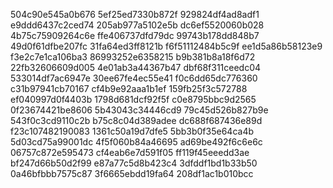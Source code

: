 504c90e545a0b676
5ef25ed7330b872f
929824df4ad8adf1
e9ddd6437c2ced74
205ab977a5102e5b
dc6ef5520060b028
4b75c75909264c6e
ffe406737dfd79dc
99743b178dd848b7
49d0f61dfbe207fc
31fa64ed3ff8121b
f6f51112484b5c9f
ee1d5a86b58123e9
f3e2c7e1ca106ba3
86993252e6358215
b9b381b8a18f6d72
22fb32606609d005
4e01ab3a44367b47
dbf68f311ceedc04
533014df7ac6947e
30ee67fe4ec55e41
f0c6dd65dc776360
c31b97941cb70167
cf4b9e92aaa1b1ef
159fb25f3c572788
ef040997d0f4403b
1798d681dcf92f5f
c0e8795bbc9d2565
0f23674421be8606
5b43043c34446cd9
79c45d526b827b9e
543f0c3cd9110c2b
b75c8c04d389adee
dc688f687436e89d
f23c107482190083
1361c50a19d7dfe5
5bb3b0f35e64ca4b
5d03cd75a99001dc
4f5f060b84a46695
ad69be492f6c6e6c
06757c872e595473
cf4eab6e7d591f05
ff119f45eeedd3ae
bf247d66b50d2f99
e87a77c5d8b423c4
3dfddf1bd1b33b50
0a46bfbbb7575c87
3f6665ebdd19fa64
208df1ac1b010bcc
